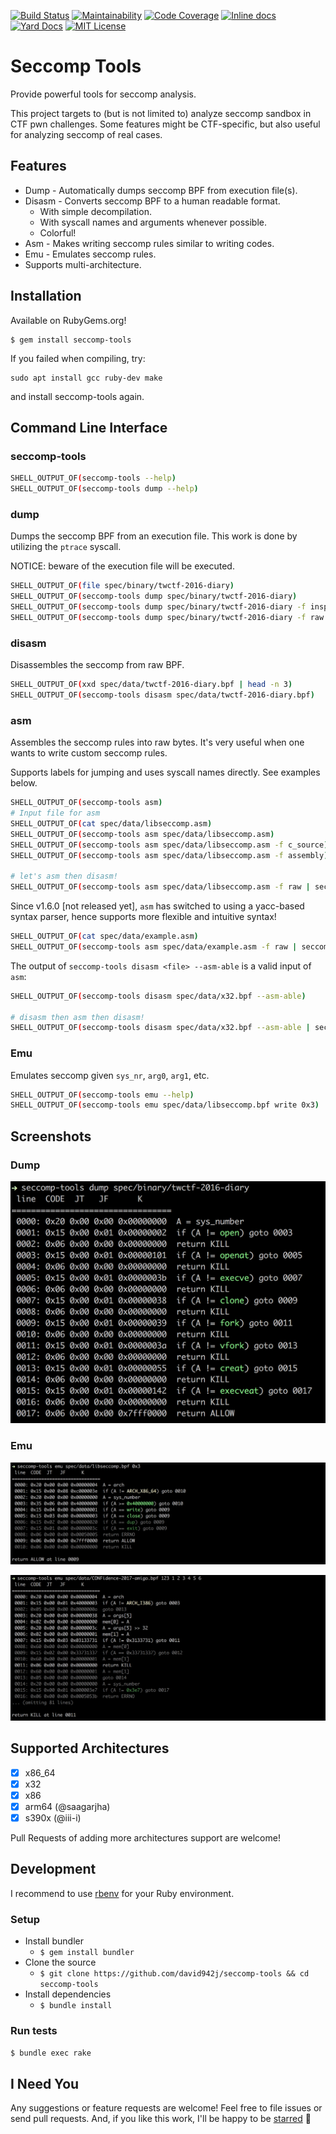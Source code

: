 [![Build Status](https://github.com/david942j/seccomp-tools/workflows/build/badge.svg)](https://github.com/david942j/seccomp-tools/actions)
[![Maintainability](https://qlty.sh/gh/david942j/projects/seccomp-tools/maintainability.svg)](https://qlty.sh/gh/david942j/projects/seccomp-tools)
[![Code Coverage](https://qlty.sh/gh/david942j/projects/seccomp-tools/coverage.svg)](https://qlty.sh/gh/david942j/projects/seccomp-tools)
[![Inline docs](https://inch-ci.org/github/david942j/seccomp-tools.svg?branch=master)](https://inch-ci.org/github/david942j/seccomp-tools)
[![Yard Docs](http://img.shields.io/badge/yard-docs-blue.svg)](https://www.rubydoc.info/github/david942j/seccomp-tools/)
[![MIT License](https://img.shields.io/badge/license-MIT-blue.svg)](http://choosealicense.com/licenses/mit/)

# Seccomp Tools
Provide powerful tools for seccomp analysis.

This project targets to (but is not limited to) analyze seccomp sandbox in CTF pwn challenges.
Some features might be CTF-specific, but also useful for analyzing seccomp of real cases.

## Features
* Dump - Automatically dumps seccomp BPF from execution file(s).
* Disasm - Converts seccomp BPF to a human readable format.
  - With simple decompilation.
  - With syscall names and arguments whenever possible.
  - Colorful!
* Asm - Makes writing seccomp rules similar to writing codes.
* Emu - Emulates seccomp rules.
* Supports multi-architecture.

## Installation

Available on RubyGems.org!
```
$ gem install seccomp-tools
```

If you failed when compiling, try:
```
sudo apt install gcc ruby-dev make
```
and install seccomp-tools again.

## Command Line Interface

### seccomp-tools

```bash
SHELL_OUTPUT_OF(seccomp-tools --help)
SHELL_OUTPUT_OF(seccomp-tools dump --help)
```

### dump

Dumps the seccomp BPF from an execution file.
This work is done by utilizing the `ptrace` syscall.

NOTICE: beware of the execution file will be executed.
```bash
SHELL_OUTPUT_OF(file spec/binary/twctf-2016-diary)
SHELL_OUTPUT_OF(seccomp-tools dump spec/binary/twctf-2016-diary)
SHELL_OUTPUT_OF(seccomp-tools dump spec/binary/twctf-2016-diary -f inspect)
SHELL_OUTPUT_OF(seccomp-tools dump spec/binary/twctf-2016-diary -f raw | xxd)
```

### disasm

Disassembles the seccomp from raw BPF.
```bash
SHELL_OUTPUT_OF(xxd spec/data/twctf-2016-diary.bpf | head -n 3)
SHELL_OUTPUT_OF(seccomp-tools disasm spec/data/twctf-2016-diary.bpf)
```

### asm

Assembles the seccomp rules into raw bytes.
It's very useful when one wants to write custom seccomp rules.

Supports labels for jumping and uses syscall names directly. See examples below.
```bash
SHELL_OUTPUT_OF(seccomp-tools asm)
# Input file for asm
SHELL_OUTPUT_OF(cat spec/data/libseccomp.asm)
SHELL_OUTPUT_OF(seccomp-tools asm spec/data/libseccomp.asm)
SHELL_OUTPUT_OF(seccomp-tools asm spec/data/libseccomp.asm -f c_source)
SHELL_OUTPUT_OF(seccomp-tools asm spec/data/libseccomp.asm -f assembly)

# let's asm then disasm!
SHELL_OUTPUT_OF(seccomp-tools asm spec/data/libseccomp.asm -f raw | seccomp-tools disasm -)
```

Since v1.6.0 [not released yet], `asm` has switched to using a yacc-based syntax parser, hence supports more flexible and intuitive syntax!

```bash
SHELL_OUTPUT_OF(cat spec/data/example.asm)
SHELL_OUTPUT_OF(seccomp-tools asm spec/data/example.asm -f raw | seccomp-tools disasm -)
```

The output of `seccomp-tools disasm <file> --asm-able` is a valid input of `asm`:
```bash
SHELL_OUTPUT_OF(seccomp-tools disasm spec/data/x32.bpf --asm-able)

# disasm then asm then disasm!
SHELL_OUTPUT_OF(seccomp-tools disasm spec/data/x32.bpf --asm-able | seccomp-tools asm - -f raw | seccomp-tools disasm -)
```

### Emu

Emulates seccomp given `sys_nr`, `arg0`, `arg1`, etc.
```bash
SHELL_OUTPUT_OF(seccomp-tools emu --help)
SHELL_OUTPUT_OF(seccomp-tools emu spec/data/libseccomp.bpf write 0x3)
```

## Screenshots

### Dump
![dump](https://github.com/david942j/seccomp-tools/blob/master/examples/dump-diary.png?raw=true)

### Emu
![emu](https://github.com/david942j/seccomp-tools/blob/master/examples/emu-libseccomp.png?raw=true)

![emu](https://github.com/david942j/seccomp-tools/blob/master/examples/emu-amigo.png?raw=true)

## Supported Architectures

- [x] x86_64
- [x] x32
- [x] x86
- [x] arm64 (@saagarjha)
- [x] s390x (@iii-i)

Pull Requests of adding more architectures support are welcome!

## Development

I recommend to use [rbenv](https://github.com/rbenv/rbenv) for your Ruby environment.

### Setup

- Install bundler
  - `$ gem install bundler`
- Clone the source
  - `$ git clone https://github.com/david942j/seccomp-tools && cd seccomp-tools`
- Install dependencies
  - `$ bundle install`

### Run tests

`$ bundle exec rake`

## I Need You

Any suggestions or feature requests are welcome!
Feel free to file issues or send pull requests.
And, if you like this work, I'll be happy to be [starred](https://github.com/david942j/seccomp-tools/stargazers) :grimacing:

